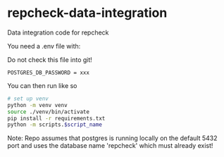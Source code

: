 # repcheck-data-integration
Data integration code for repcheck


You need a .env file with:

Do not check this file into git!
```.env
POSTGRES_DB_PASSWORD = xxx
```

You can then run like so
```bash
# set up venv
python -m venv venv
source ./venv/bin/activate
pip install -r requirements.txt
python -m scripts.$script_name
```

Note: Repo assumes that postgres is running locally on the default 5432 port
and uses the database name 'repcheck' which must already exist!